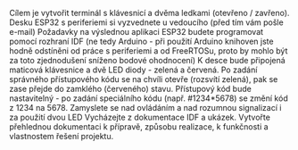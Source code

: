 Cílem je vytvořit terminál s klávesnicí a dvěma ledkami (otevřeno / zavřeno).
Desku ESP32 s periferiemi si vyzvednete u vedoucího (před tím vám pošle e-mail)
Požadavky na výslednou aplikaci
ESP32 budete programovat pomocí rozhraní IDF (ne tedy Arduino - při použití Arduino knihoven jste hodně odstíněni od práce s periferiemi a od FreeRTOSu, proto by mohlo být za toto zjednodušení sníženo bodové ohodnocení)
K desce bude připojená maticová klávesnice a dvě LED diody - zelená a červená. Po zadání správného přístupového kódu se na chvíli otevře (rozsvítí zelená), pak se zase přejde do zamklého (červeného) stavu.
Přístupový kód bude nastavitelný - po zadání speciálního kódu (např. #1234*5678) se změní kód z 1234 na 5678.
Zamyslete se nad ovládáním a nad rozumnou signalizací i za použití dvou LED
Vycházejte z dokumentace IDF a ukázek.
Vytvořte přehlednou dokumentaci k přípravě, způsobu realizace, k funkčnosti a vlastnostem řešení projektu.